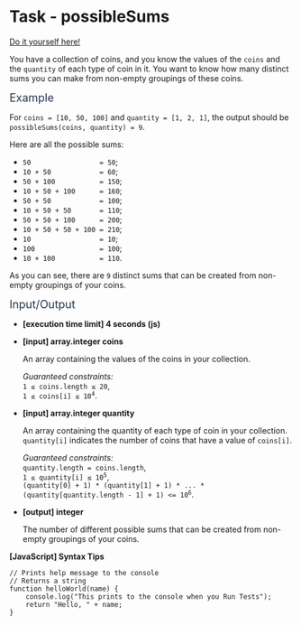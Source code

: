# Task - possibleSums

[Do it yourself here!](https://app.codesignal.com/interview-practice/task/rMe9ypPJkXgk3MHhZ)

<p>You have a collection of coins, and you know the values of the <code>coins</code> and the <code>quantity</code> of each type of coin in it. You want to know how many distinct sums you can make from non-empty groupings of these coins.</p>
<p><span class="markdown--header" style="color:#2b3b52;font-size:1.4em">Example</span></p>
<p>For <code>coins = [10, 50, 100]</code> and <code>quantity = [1, 2, 1]</code>, the output should be<br>
<code>possibleSums(coins, quantity) = 9</code>.</p>
<p>Here are all the possible sums:</p>
<ul>
<li><code>50                 = 50</code>;</li>
<li><code>10 + 50            = 60</code>;</li>
<li><code>50 + 100           = 150</code>;</li>
<li><code>10 + 50 + 100      = 160</code>;</li>
<li><code>50 + 50            = 100</code>;</li>
<li><code>10 + 50 + 50       = 110</code>;</li>
<li><code>50 + 50 + 100      = 200</code>;</li>
<li><code>10 + 50 + 50 + 100 = 210</code>;</li>
<li><code>10                 = 10</code>;</li>
<li><code>100                = 100</code>;</li>
<li><code>10 + 100           = 110</code>.</li>
</ul>
<p>As you can see, there are <code>9</code> distinct sums that can be created from non-empty groupings of your coins.</p>
<p><span class="markdown--header" style="color:#2b3b52;font-size:1.4em">Input/Output</span></p>
<ul>
<li>
<p><strong>[execution time limit] 4 seconds (js)</strong></p>
</li>
<li>
<p><strong>[input] array.integer coins</strong></p>
<p>An array containing the values of the coins in your collection.</p>
<p><em>Guaranteed constraints:</em><br>
<code>1 ≤ coins.length ≤ 20</code>,<br>
<code>1 ≤ coins[i] ≤ 10<sup>4</sup></code>.</p>
</li>
<li>
<p><strong>[input] array.integer quantity</strong></p>
<p>An array containing the quantity of each type of coin in your collection. <code>quantity[i]</code> indicates the number of coins that have a value of <code>coins[i]</code>.</p>
<p><em>Guaranteed constraints:</em><br>
<code>quantity.length = coins.length</code>,<br>
<code>1 ≤ quantity[i] ≤ 10<sup>5</sup></code>,<br>
<code>(quantity[0] + 1) * (quantity[1] + 1) * ... * (quantity[quantity.length - 1] + 1) &lt;= 10<sup>6</sup></code>.</p>
</li>
<li>
<p><strong>[output] integer</strong></p>
<p>The number of different possible sums that can be created from non-empty groupings of your coins.</p>
</li>
</ul>
<p><strong>[JavaScript] Syntax Tips</strong></p>
<pre><code class="language-javascript"><span class="hljs-comment">// Prints help message to the console</span>
<span class="hljs-comment">// Returns a string</span>
<span class="hljs-function"><span class="hljs-keyword">function</span> <span class="hljs-title">helloWorld</span>(<span class="hljs-params">name</span>) </span>{
    <span class="hljs-built_in">console</span>.log(<span class="hljs-string">"This prints to the console when you Run Tests"</span>);
    <span class="hljs-keyword">return</span> <span class="hljs-string">"Hello, "</span> + name;
}

</code></pre>

